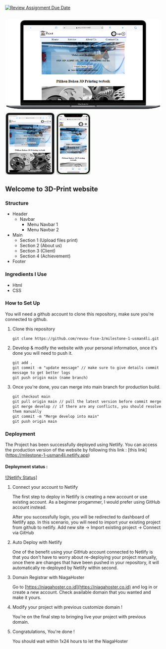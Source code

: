 [![Review Assignment Due Date](https://classroom.github.com/assets/deadline-readme-button-24ddc0f5d75046c5622901739e7c5dd533143b0c8e959d652212380cedb1ea36.svg)](https://classroom.github.com/a/_e9whi2b)

![Header](markdown/capture1.PNG)
<img src="markdown/Capture2.PNG"  width="160" height="200"> <img src="markdown/Capture3.PNG"  width="110" height="200">
---
## Welcome to 3D-Print website
### Structure
- Header
  - Navbar
    - Menu Navbar 1
    - Menu Navbar 2
- Main
  - Section 1 (Upload files print)
  - Section 2 (About us)
  - Section 3 (Client)
  - Section 4 (Achievement)
- Footer

### Ingredients I Use
- Html
- CSS

### How to Set Up
You will need a github account to clone this repository, make sure you're connected to github.

1. Clone this repository
    ```
    git clone https://github.com/revou-fsse-3/milestone-1-usman4li.git
    ```
2. Develop & modify the website with your personal information, once it's done you will need to push it.
    ```
    git add .
    git commit -m "update message" // make sure to give details commit message to get better logs
    git push origin main (name branch)
    ```
3. Once you're done, you can merge into main branch for production build.
    ```
    git checkout main
    git pull origin main // pull the latest version before commit merge
    git merge develop // if there are any conflicts, you should resolve them manually
    git commit -m "Merge develop into main"
    git push origin main
    ```

### Deployment
The Project has been successfully deployed using Netlify. You can access the production version of the website by following this link : [this link] (https://milestone-1-usman4li.netlify.app)

#### Deployment status :
[![Netlify Status]](https://milestone-1-usman4li.almanit.site)

1.  Connect your account to Netlify

    The first step to deploy in Netlify is creating a new account or use existing account. As a beginner progammer, I would prefer using GitHub account instead.

    After you successfully login, you will be redirected to dashboard of Netlify app. In this scenario, you will need to import your existing project from github to netlify. Add new site -> Import existing project -> Connect via GitHub

2. Auto Deploy with Netlify

    One of the benefit using your GitHub account connected to Netlify is that you don't have to worry about re-deploying your project manually, once there are changes that have been pushed in your repository, it will automatically re-deployed by Netlify within second.

3. Domain Registrar with NiagaHoster

    Go to [https://niagahoster.co.id](https://niagahoster.co.id) and log in or create a new account. Check available domain that you wanted and make it yours.

4. Modify your project with previous customize domain !

    You're on the final step to bringing live your project with previous domain.

5. Congratulations, You're done !

    You should wait within 1x24 hours to let the NiagaHoster
    